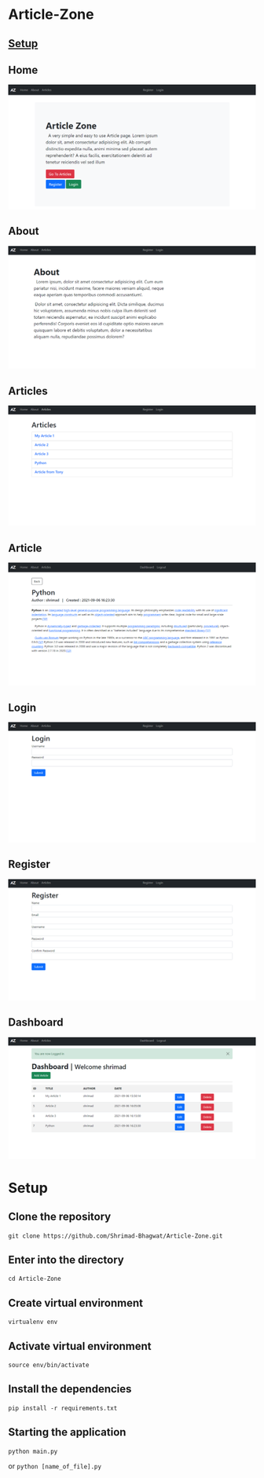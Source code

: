 # Article-Zone

## [Setup](#setup-1)

## Home
![Article Zone Home](./img/Home.png)
## About
![Article Zone About](./img/About.png)
## Articles
![Article Zone Articles](./img/Articles.png)
## Article
![Article Zone Articles](./img/ArticlePython.png)


## Login
![Article Zone Login](./img/Login.png)
## Register
![Article Zone Register](./img/Register.png)
## Dashboard
![Article Zone Dashboard](./img/Dashboard.png)


# Setup

## Clone the repository
```
git clone https://github.com/Shrimad-Bhagwat/Article-Zone.git
```

## Enter into the directory
```
cd Article-Zone
```

## Create virtual environment 
```
virtualenv env
```

## Activate virtual environment 
```
source env/bin/activate
```

## Install the dependencies
```
pip install -r requirements.txt
```

## Starting the application
```
python main.py
```
or `python [name_of_file].py`